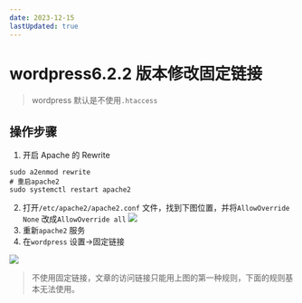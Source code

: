 ```yaml
---
date: 2023-12-15
lastUpdated: true
---
```


# wordpress6.2.2 版本修改固定链接

> wordpress 默认是不使用`.htaccess`

## 操作步骤

1.  开启 Apache 的 Rewrite

```shell
sudo a2enmod rewrite
# 重启apache2
sudo systemctl restart apache2
```

2.  打开`/etc/apache2/apache2.conf` 文件，找到下图位置，并将`AllowOverride None` 改成`AllowOverride all`
    ![](https://www.itxiaoda.top/wp-content/uploads/2023/07/image-20230709210246865.png#id=uVvll&originHeight=137&originWidth=434&originalType=binary&ratio=1&rotation=0&showTitle=false&status=done&style=none&title=)
3.  重新`apache2` 服务
4.  在`wordpress` 设置->固定链接

![](https://www.itxiaoda.top/wp-content/uploads/2023/07/1688910486242.png#id=fUJ8O&originHeight=829&originWidth=1623&originalType=binary&ratio=1&rotation=0&showTitle=false&status=done&style=none&title=)

> 不使用固定链接，文章的访问链接只能用上图的第一种规则，下面的规则基本无法使用。
